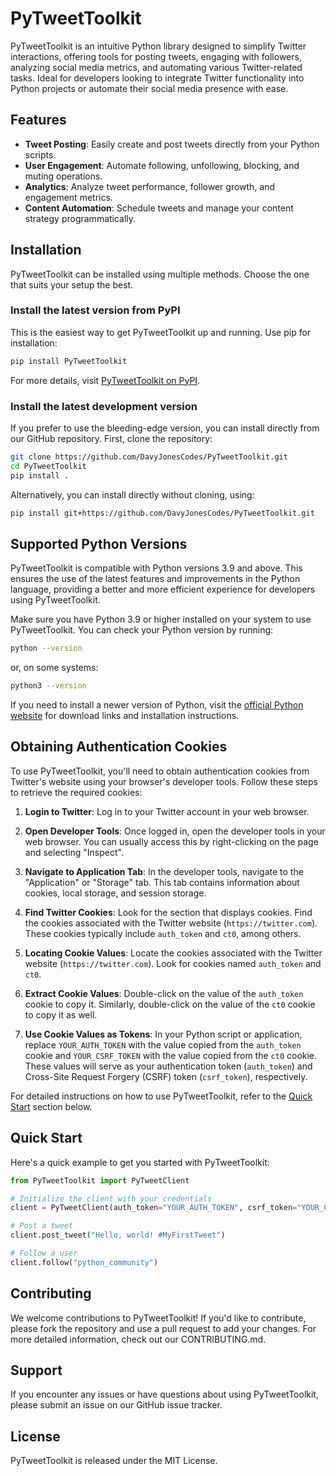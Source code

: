 # PyTweetToolkit

PyTweetToolkit is an intuitive Python library designed to simplify Twitter interactions, offering tools for posting tweets, engaging with followers, analyzing social media metrics, and automating various Twitter-related tasks. Ideal for developers looking to integrate Twitter functionality into Python projects or automate their social media presence with ease.

## Features

-   **Tweet Posting**: Easily create and post tweets directly from your Python scripts.
-   **User Engagement**: Automate following, unfollowing, blocking, and muting operations.
-   **Analytics**: Analyze tweet performance, follower growth, and engagement metrics.
-   **Content Automation**: Schedule tweets and manage your content strategy programmatically.

## Installation

PyTweetToolkit can be installed using multiple methods. Choose the one that suits your setup the best.

### Install the latest version from PyPI

This is the easiest way to get PyTweetToolkit up and running. Use pip for installation:

```bash
pip install PyTweetToolkit
```

For more details, visit [PyTweetToolkit on PyPI](https://pypi.org/project/PyTweetToolkit/).

### Install the latest development version

If you prefer to use the bleeding-edge version, you can install directly from our GitHub repository. First, clone the repository:

```bash
git clone https://github.com/DavyJonesCodes/PyTweetToolkit.git
cd PyTweetToolkit
pip install .
```

Alternatively, you can install directly without cloning, using:

```bash
pip install git+https://github.com/DavyJonesCodes/PyTweetToolkit.git
```

## Supported Python Versions

PyTweetToolkit is compatible with Python versions 3.9 and above. This ensures the use of the latest features and improvements in the Python language, providing a better and more efficient experience for developers using PyTweetToolkit.

Make sure you have Python 3.9 or higher installed on your system to use PyTweetToolkit. You can check your Python version by running:

```bash
python --version
```

or, on some systems:

```bash
python3 --version
```

If you need to install a newer version of Python, visit the [official Python website](https://www.python.org/downloads/) for download links and installation instructions.

## Obtaining Authentication Cookies

To use PyTweetToolkit, you'll need to obtain authentication cookies from Twitter's website using your browser's developer tools. Follow these steps to retrieve the required cookies:

1. **Login to Twitter**: Log in to your Twitter account in your web browser.

2. **Open Developer Tools**: Once logged in, open the developer tools in your web browser. You can usually access this by right-clicking on the page and selecting "Inspect".

3. **Navigate to Application Tab**: In the developer tools, navigate to the "Application" or "Storage" tab. This tab contains information about cookies, local storage, and session storage.

4. **Find Twitter Cookies**: Look for the section that displays cookies. Find the cookies associated with the Twitter website (`https://twitter.com`). These cookies typically include `auth_token` and `ct0`, among others.

5. **Locating Cookie Values**: Locate the cookies associated with the Twitter website (`https://twitter.com`). Look for cookies named `auth_token` and `ct0`.

6. **Extract Cookie Values**: Double-click on the value of the `auth_token` cookie to copy it. Similarly, double-click on the value of the `ct0` cookie to copy it as well.

7. **Use Cookie Values as Tokens**: In your Python script or application, replace `YOUR_AUTH_TOKEN` with the value copied from the `auth_token` cookie and `YOUR_CSRF_TOKEN` with the value copied from the `ct0` cookie. These values will serve as your authentication token (`auth_token`) and Cross-Site Request Forgery (CSRF) token (`csrf_token`), respectively.

For detailed instructions on how to use PyTweetToolkit, refer to the [Quick Start](#quick-start) section below.

## Quick Start

Here's a quick example to get you started with PyTweetToolkit:

```python
from PyTweetToolkit import PyTweetClient

# Initialize the client with your credentials
client = PyTweetClient(auth_token="YOUR_AUTH_TOKEN", csrf_token="YOUR_CSRF_TOKEN")

# Post a tweet
client.post_tweet("Hello, world! #MyFirstTweet")

# Follow a user
client.follow("python_community")
```

## Contributing

We welcome contributions to PyTweetToolkit! If you'd like to contribute, please fork the repository and use a pull request to add your changes. For more detailed information, check out our CONTRIBUTING.md.

## Support

If you encounter any issues or have questions about using PyTweetToolkit, please submit an issue on our GitHub issue tracker.

## License

PyTweetToolkit is released under the MIT License.
